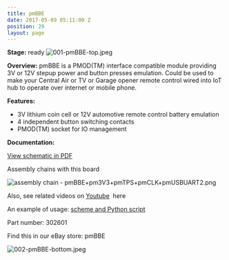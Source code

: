 ```yaml
---
title: pmBBE
date: 2017-05-09 05:11:00 Z
position: 29
layout: page
---
```


**Stage:** ready
![001-pmBBE-top.jpeg](/uploads/pmBBE/001-pmBBE-top.jpeg)

**Overview:**
pmBBE is a PMOD(TM) interface compatible module providing 3V or 12V step­up power and button presses emulation. Could be used to make your Central Air or TV or Garage opener remote control wired into IoT hub to operate over internet or mobile phone.

**Features:**
* 3V lithium coin cell or 12V automotive remote control battery emulation
* 4 independent button switching contacts
* PMOD(TM) socket for IO management

**Documentation:**

[View schematic in PDF](/uploads/pmBBE/SCH_pmBBE.pdf)

Assembly chains with this board

![assembly chain - pmBBE+pm3V3+pmTPS+pmCLK+pmUSBUART2.png](/uploads/pmBBE/assembly%20chain%20-%20pmBBE+pm3V3+pmTPS+pmCLK+pmUSBUART2.png)

Also, see related videos on 
[Youtube](https://www.youtube.com/playlist?list=PLPUxs94yXWxcDO2AED_hj9w8HFA2h_Trj)
 here

An example of usage: 
[scheme and Python script](/uploads/pmBBE/PMBBE_uart_gpio_control.zip)

Part number: 302601

Find this in our eBay store: pmBBE

![002-pmBBE-bottom.jpeg](/uploads/pmBBE/002-pmBBE-bottom.jpeg)